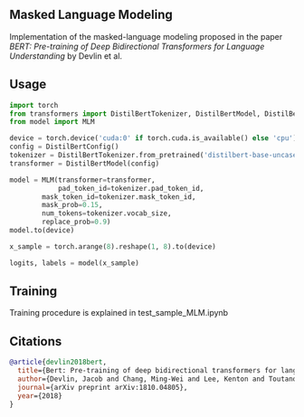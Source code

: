 ## Masked Language Modeling

Implementation of the masked-language modeling proposed in the paper _BERT: Pre-training of Deep Bidirectional Transformers for Language Understanding_ by Devlin et al.

## Usage

```python
import torch
from transformers import DistilBertTokenizer, DistilBertModel, DistilBertConfig
from model import MLM

device = torch.device('cuda:0' if torch.cuda.is_available() else 'cpu')
config = DistilBertConfig()
tokenizer = DistilBertTokenizer.from_pretrained('distilbert-base-uncased')
transformer = DistilBertModel(config)

model = MLM(transformer=transformer,
            pad_token_id=tokenizer.pad_token_id,
	    mask_token_id=tokenizer.mask_token_id,
	    mask_prob=0.15,
	    num_tokens=tokenizer.vocab_size,
	    replace_prob=0.9)
model.to(device)

x_sample = torch.arange(8).reshape(1, 8).to(device)

logits, labels = model(x_sample)
```

## Training

Training procedure is explained in test_sample_MLM.ipynb

## Citations

```bibtex
@article{devlin2018bert,
  title={Bert: Pre-training of deep bidirectional transformers for language understanding},
  author={Devlin, Jacob and Chang, Ming-Wei and Lee, Kenton and Toutanova, Kristina},
  journal={arXiv preprint arXiv:1810.04805},
  year={2018}
}
```
